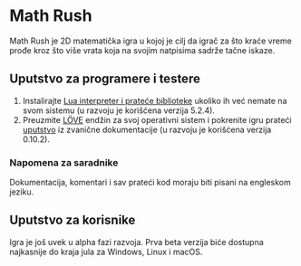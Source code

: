 # Math Rush

Math Rush je 2D matematička igra u kojoj je cilj da igrač za što kraće vreme prođe kroz što više vrata koja na svojim natpisima sadrže tačne iskaze.

## Uputstvo za programere i testere

1. Instalirajte [Lua interpreter i prateće biblioteke](https://www.lua.org/start.html) ukoliko ih već nemate na svom sistemu (u razvoju je korišćena verzija 5.2.4).
2. Preuzmite [LÖVE](https://love2d.org) endžin za svoj operativni sistem i pokrenite igru prateći [uputstvo](https://love2d.org/wiki/Getting_Started#Running_Games) iz zvanične dokumentacije (u razvoju je korišćena verzija 0.10.2).

### Napomena za saradnike

Dokumentacija, komentari i sav prateći kod moraju biti pisani na engleskom jeziku.

## Uputstvo za korisnike

Igra je još uvek u alpha fazi razvoja. Prva beta verzija biće dostupna najkasnije do kraja jula za Windows, Linux i macOS.